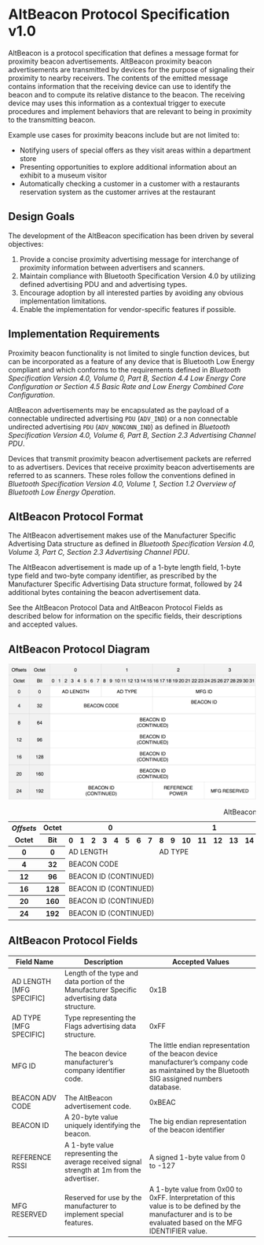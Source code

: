 # AltBeacon Protocol Specification v1.0

AltBeacon is a protocol specification that defines a message format for proximity beacon advertisements. AltBeacon proximity beacon advertisements are transmitted by devices for the purpose of signaling their proximity to nearby receivers. The contents of the emitted message contains information that the receiving device can use to identify the beacon and to compute its relative distance to the beacon. The receiving device may uses this information as a contextual trigger to execute procedures and implement behaviors that are relevant to being in proximity to the transmitting beacon.

Example use cases for proximity beacons include but are not limited to:

* Notifying users of special offers as they visit areas within a department store
* Presenting opportunities to explore additional information about an exhibit to a museum visitor
* Automatically checking a customer in a customer with a restaurants reservation system as the customer arrives at the restaurant

## Design Goals

The development of the AltBeacon specification has been driven by several objectives:

1. Provide a concise proximity advertising message for interchange of proximity information between advertisers and scanners.
1. Maintain compliance with Bluetooth Specification Version 4.0 by utilizing defined advertising PDU and and advertising types.
1. Encourage adoption by all interested parties by avoiding any obvious implementation limitations.
1. Enable the implementation for vendor-specific features if possible.


## Implementation Requirements
Proximity beacon functionality is not limited to single function devices, but can be incorporated as a feature of any device that is Bluetooth Low Energy compliant and which conforms to the requirements defined in _Bluetooth Specification Version 4.0, Volume 0, Part B, Section 4.4 Low Energy Core Configuration or Section 4.5 Basic Rate and Low Energy Combined Core Configuration_.

AltBeacon advertisements may be encapsulated as the payload of a connectable undirected advertising `PDU` (`ADV_IND`) or a non connectable undirected advertising `PDU` (`ADV_NONCONN_IND`) as defined in _Bluetooth Specification Version 4.0, Volume 6, Part B, Section 2.3 Advertising Channel PDU_.

Devices that transmit proximity beacon advertisement packets are referred to as advertisers.  Devices that receive proximity beacon advertisements are referred to as scanners. These roles follow the conventions defined in _Bluetooth Specification Version 4.0, Volume 1, Section 1.2 Overview of Bluetooth Low Energy Operation_.


## AltBeacon Protocol Format

The AltBeacon advertisement makes use of the Manufacturer Specific Advertising Data structure as defined in _Bluetooth Specification Version 4.0, Volume 3, Part C, Section 2.3 Advertising Channel PDU_.

The AltBeacon advertisement is made up of a 1-byte length field, 1-byte type field and two-byte company identifier, as prescribed by the Manufacturer Specific Advertising Data structure format, followed by 24 additional bytes containing the beacon advertisement data.

See the AltBeacon Protocol Data and AltBeacon Protocol Fields as described below for information on the specific fields, their descriptions and accepted values.

## AltBeacon Protocol Diagram

![AltBeacon Protocol Format](./altbeacon-protocol-diagram.png)


<table>
  <caption>AltBeacon Protocol Format</caption>
  <tbody><tr>
    <th style="border-bottom:none; border-right:none;"><i>Offsets</i></th>
    <th style="border-left:none;">Octet</th>
    <th colspan="8">0</th>
    <th colspan="8">1</th>
    <th colspan="8">2</th>
    <th colspan="8">3</th>
  </tr>
  <tr>
    <th style="border-top: none">Octet</th>
    <th>Bit</th>
    <th style="width:2.6%;">0</th>
    <th style="width:2.6%;">1</th>
    <th style="width:2.6%;">2</th>
    <th style="width:2.6%;">3</th>
    <th style="width:2.6%;">4</th>
    <th style="width:2.6%;">5</th>
    <th style="width:2.6%;">6</th>
    <th style="width:2.6%;">7</th>
    <th style="width:2.6%;">8</th>
    <th style="width:2.6%;">9</th>
    <th style="width:2.6%;">10</th>
    <th style="width:2.6%;">11</th>
    <th style="width:2.6%;">12</th>
    <th style="width:2.6%;">13</th>
    <th style="width:2.6%;">14</th>
    <th style="width:2.6%;">15</th>
    <th style="width:2.6%;">16</th>
    <th style="width:2.6%;">17</th>
    <th style="width:2.6%;">18</th>
    <th style="width:2.6%;">19</th>
    <th style="width:2.6%;">20</th>
    <th style="width:2.6%;">21</th>
    <th style="width:2.6%;">22</th>
    <th style="width:2.6%;">23</th>
    <th style="width:2.6%;">24</th>
    <th style="width:2.6%;">25</th>
    <th style="width:2.6%;">26</th>
    <th style="width:2.6%;">27</th>
    <th style="width:2.6%;">28</th>
    <th style="width:2.6%;">29</th>
    <th style="width:2.6%;">30</th>
    <th style="width:2.6%;">31</th>
  </tr>
  <tr>
    <th>0</th>
    <th>0</th>
    <td colspan="8">AD LENGTH</td>
    <td colspan="8">AD TYPE</td>
    <td colspan="16">MFG ID</td>
  </tr>
  <tr>
    <th>4</th>
    <th>32</th>
    <td colspan="16">BEACON CODE</td>
    <td colspan="16">BEACON ID</td>
  </tr>
  <tr>
    <th>12</th>
    <th>96</th>
    <td colspan="32">BEACON ID (CONTINUED)</td>
  </tr>
  <tr>
    <th>16</th>
    <th>128</th>
    <td colspan="32">BEACON ID (CONTINUED)</td>
  </tr>
  <tr>
    <th>20</th>
    <th>160</th>
    <td colspan="32">BEACON ID (CONTINUED)</td>
  </tr>
  <tr>
    <th>24</th>
    <th>192</th>
    <td colspan="16">BEACON ID (CONTINUED)</td>
    <td colspan="8">REFERENCE POWER</td>
    <td colspan="8">MFG RESERVED</td>
  </tr>
  </tbody>
</table>




## AltBeacon Protocol Fields

Field Name               |  Description                                                                                 | Accepted Values
------------------------ | -------------------------------------------------------------------------------------------- | ---------------
AD LENGTH [MFG SPECIFIC] | Length of the type and data portion of the Manufacturer Specific advertising data structure. | 0x1B
AD TYPE [MFG SPECIFIC]   | Type representing the Flags advertising data structure.                                      | 0xFF
MFG ID                   | The beacon device manufacturer’s company identifier code.                                    | The little endian representation of the beacon device manufacturer’s company code as maintained by the Bluetooth SIG assigned numbers database.
BEACON ADV CODE          | The AltBeacon advertisement code.                                                            | 0xBEAC
BEACON ID                | A 20-byte value uniquely identifying the beacon.                                             | The big endian representation of the beacon identifier
REFERENCE RSSI           | A 1-byte value representing the average received signal strength at 1m from the advertiser.  | A signed 1-byte value from 0 to -127
MFG RESERVED             | Reserved for use by the manufacturer to implement special features.                          | A 1-byte value from 0x00 to 0xFF. Interpretation of this value is to be defined by the manufacturer and is to be evaluated based on the MFG IDENTIFIER value.
